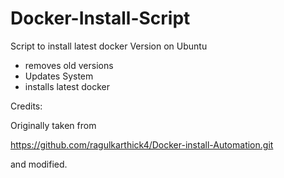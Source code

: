 # Docker-Install-Script
Script to install latest docker Version on Ubuntu
- removes old versions
- Updates System
- installs latest docker

Credits: 

Originally taken from 

https://github.com/ragulkarthick4/Docker-install-Automation.git

and modified. 